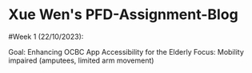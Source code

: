 # Xue Wen's PFD-Assignment-Blog

#Week 1 (22/10/2023):

Goal: Enhancing OCBC App Accessibility for the Elderly
Focus: Mobility impaired (amputees, limited arm movement)

